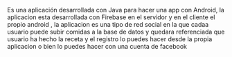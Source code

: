 Es una aplicación desarrollada con Java para hacer una app con Android, la aplicacion esta desarrollada con Firebase en el servidor y  en el cliente  el propio android , la aplicacion es una tipo de red social en la que cadaa usuario puede subir comidas a la base de datos y quedara referenciada que usuario ha hecho la receta y el registro lo puedes hacer desde la propia aplicacion o bien lo puedes hacer con una cuenta de facebook 
